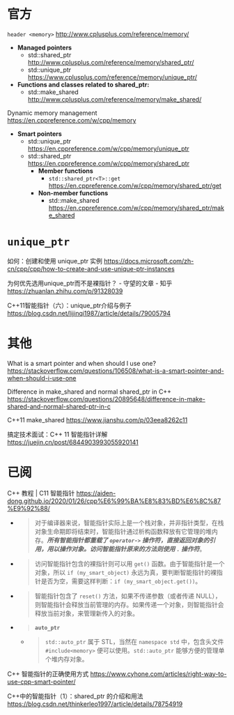 
# 官方

`header <memory>` http://www.cplusplus.com/reference/memory/
- **Managed pointers**
  * std::shared_ptr http://www.cplusplus.com/reference/memory/shared_ptr/
  * std::unique_ptr https://www.cplusplus.com/reference/memory/unique_ptr/
- **Functions and classes related to shared_ptr:**
  * std::make_shared http://www.cplusplus.com/reference/memory/make_shared/

Dynamic memory management https://en.cppreference.com/w/cpp/memory
- **Smart pointers**
  * std::unique_ptr https://en.cppreference.com/w/cpp/memory/unique_ptr
  * std::shared_ptr https://en.cppreference.com/w/cpp/memory/shared_ptr
    + **Member functions**
      - `std::shared_ptr<T>::get` https://en.cppreference.com/w/cpp/memory/shared_ptr/get
    + **Non-member functions**
      - std::make_shared https://en.cppreference.com/w/cpp/memory/shared_ptr/make_shared

# `unique_ptr` 

如何：创建和使用 unique_ptr 实例 https://docs.microsoft.com/zh-cn/cpp/cpp/how-to-create-and-use-unique-ptr-instances

为何优先选用unique_ptr而不是裸指针？ - 守望的文章 - 知乎 https://zhuanlan.zhihu.com/p/91328039

C++11智能指针（六）：unique_ptr介绍与例子 https://blog.csdn.net/lijinqi1987/article/details/79005794

# 其他

What is a smart pointer and when should I use one? https://stackoverflow.com/questions/106508/what-is-a-smart-pointer-and-when-should-i-use-one

Difference in make_shared and normal shared_ptr in C++ https://stackoverflow.com/questions/20895648/difference-in-make-shared-and-normal-shared-ptr-in-c

C++11 make_shared https://www.jianshu.com/p/03eea8262c11

搞定技术面试：C++ 11 智能指针详解 https://juejin.cn/post/6844903993055920141

# 已阅

C++ 教程 | C11 智能指针 https://aiden-dong.github.io/2020/01/26/cpp%E6%99%BA%E8%83%BD%E6%8C%87%E9%92%88/
- > 对于编译器来说，智能指针实际上是一个栈对象，并非指针类型，在栈对象生命期即将结束时，智能指针通过析构函数释放有它管理的堆内存。***所有智能指针都重载了 `operator->` 操作符，直接返回对象的引用，用以操作对象。访问智能指针原来的方法则使用 `.` 操作符***。
- > 访问智能指针包含的裸指针则可以用 `get()` 函数。由于智能指针是一个对象，所以 `if (my_smart_object)` 永远为真，要判断智能指针的裸指针是否为空，需要这样判断：`if (my_smart_object.get())`。
- > 智能指针包含了 `reset()` 方法，如果不传递参数（或者传递 NULL），则智能指针会释放当前管理的内存。如果传递一个对象，则智能指针会释放当前对象，来管理新传入的对象。
- > **`auto_ptr`**
  * > `std::auto_ptr` 属于 STL，当然在 `namespace std` 中，包含头文件 `#include<memory>` 便可以使用。`std::auto_ptr` 能够方便的管理单个堆内存对象。

C++ 智能指针的正确使用方式 https://www.cyhone.com/articles/right-way-to-use-cpp-smart-pointer/

C++中的智能指针（1）：shared_ptr 的介绍和用法 https://blog.csdn.net/thinkerleo1997/article/details/78754919

